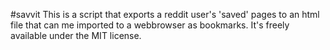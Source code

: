 #savvit
This is a script that exports a reddit user's 'saved' pages to an html file
that can me imported to a webbrowser as bookmarks. It's freely available
under the MIT license.

